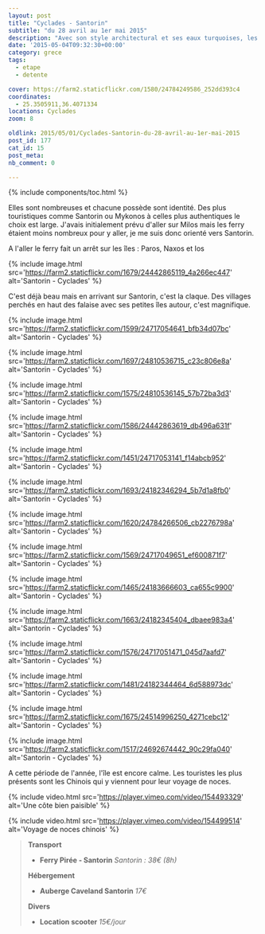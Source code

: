 ```yaml
---
layout: post
title: "Cyclades - Santorin"
subtitle: "du 28 avril au 1er mai 2015"
description: "Avec son style architectural et ses eaux turquoises, les îles des Cyclades ont de quoi faire rêver."
date: '2015-05-04T09:32:30+00:00'
category: grece
tags:
  - etape
  - detente

cover: https://farm2.staticflickr.com/1580/24784249586_252dd393c4
coordinates:
  - 25.3505911,36.4071334
locations: Cyclades
zoom: 8

oldlink: 2015/05/01/Cyclades-Santorin-du-28-avril-au-1er-mai-2015
post_id: 177
cat_id: 15
post_meta:
nb_comment: 0

---
```

{% include components/toc.html %}

Elles sont nombreuses et chacune possède sont identité. Des plus touristiques comme Santorin ou Mykonos à celles plus authentiques le choix est large. J'avais initialement prévu d'aller sur Milos mais les ferry étaient moins nombreux pour y aller, je me suis donc orienté vers Santorin.



A l'aller le ferry fait un arrêt sur les îles : Paros, Naxos et Ios


{% include image.html
  src='https://farm2.staticflickr.com/1679/24442865119_4a266ec447'
  alt='Santorin - Cyclades'
%}

C'est déjà beau mais en arrivant sur Santorin, c'est la claque. Des villages perchés en haut des falaise avec ses petites îles autour, c'est magnifique.

{% include image.html
  src='https://farm2.staticflickr.com/1599/24717054641_bfb34d07bc'
  alt='Santorin - Cyclades'
%}

{% include image.html
  src='https://farm2.staticflickr.com/1697/24810536715_c23c806e8a'
  alt='Santorin - Cyclades'
%}

{% include image.html
  src='https://farm2.staticflickr.com/1575/24810536145_57b72ba3d3'
  alt='Santorin - Cyclades'
%}

{% include image.html
  src='https://farm2.staticflickr.com/1586/24442863619_db496a631f'
  alt='Santorin - Cyclades'
%}

{% include image.html
  src='https://farm2.staticflickr.com/1451/24717053141_f14abcb952'
  alt='Santorin - Cyclades'
%}

{% include image.html
  src='https://farm2.staticflickr.com/1693/24182346294_5b7d1a8fb0'
  alt='Santorin - Cyclades'
%}

{% include image.html
  src='https://farm2.staticflickr.com/1620/24784266506_cb2276798a'
  alt='Santorin - Cyclades'
%}

{% include image.html
  src='https://farm2.staticflickr.com/1569/24717049651_ef600871f7'
  alt='Santorin - Cyclades'
%}

{% include image.html
  src='https://farm2.staticflickr.com/1465/24183666603_ca655c9900'
  alt='Santorin - Cyclades'
%}

{% include image.html
  src='https://farm2.staticflickr.com/1663/24182345404_dbaee983a4'
  alt='Santorin - Cyclades'
%}

{% include image.html
  src='https://farm2.staticflickr.com/1576/24717051471_045d7aafd7'
  alt='Santorin - Cyclades'
%}

{% include image.html
  src='https://farm2.staticflickr.com/1481/24182344464_6d588973dc'
  alt='Santorin - Cyclades'
%}

{% include image.html
  src='https://farm2.staticflickr.com/1675/24514996250_4271cebc12'
  alt='Santorin - Cyclades'
%}

{% include image.html
  src='https://farm2.staticflickr.com/1517/24692674442_90c29fa040'
  alt='Santorin - Cyclades'
%}

A cette période de l'année, l'île est encore calme. Les touristes les plus présents sont les Chinois qui y viennent pour leur voyage de noces.

{% include video.html
  src='https://player.vimeo.com/video/154493329'
  alt='Une côte bien paisible'
%}

{% include video.html
  src='https://player.vimeo.com/video/154499514'
  alt='Voyage de noces chinois'
%}



>**Transport**
>
>- **Ferry Pirée - Santorin** *Santorin : 38€ (8h)*
>
>**Hébergement**
>
>- **Auberge Caveland Santorin** *17€*
>
>**Divers**
>
>- **Location scooter** *15€/jour*
